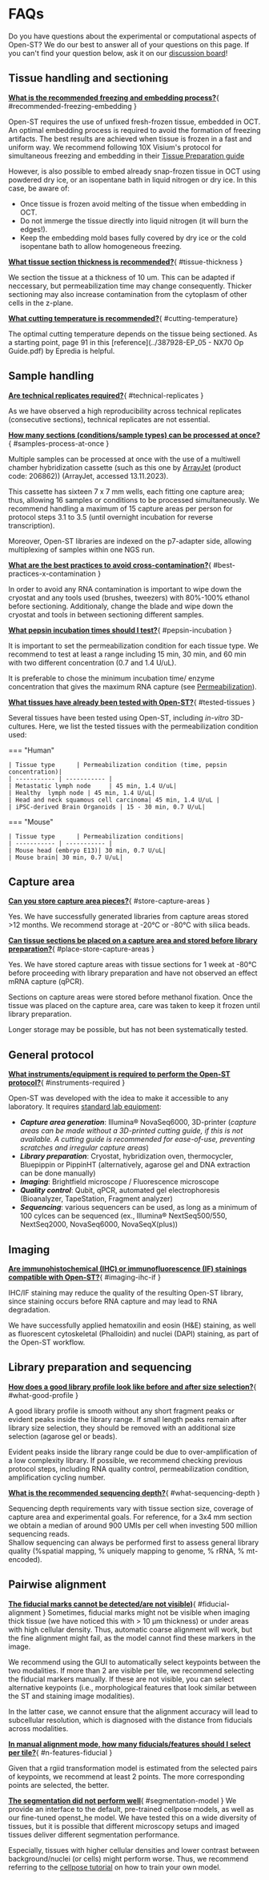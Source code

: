 # FAQs 

Do you have questions about the experimental or computational aspects of Open-ST?
We do our best to answer all of your questions on this page. If you can't find your question 
below, ask it on our [discussion board]!

  [discussion board]: https://github.com/rajewsky-lab/openst/discussions/new/chooses


## Tissue handling and sectioning

[__What is the recommended freezing and embedding process?__](#recommended-freezing-embedding){ #recommended-freezing-embedding }

Open-ST requires the use of unfixed fresh-frozen tissue, embedded in OCT. An optimal embedding process is required to avoid the formation of freezing artifacts. The best results are achieved when tissue is frozen in a fast and uniform way.
We recommend following 10X Visium's protocol for simultaneous freezing and embedding in their [Tissue Preparation guide](https://cdn.10xgenomics.com/image/upload/v1695417744/support-documents/CG000240_Demonstrated_Protocol_VisiumSpatialProtocols_TissuePreparationGuide_RevE.pdf)

However, is also possible to embed already snap-frozen tissue in OCT using powdered dry ice, or an isopentane bath in liquid nitrogen or dry ice. In this case, be aware of:

- Once tissue is frozen avoid melting of the tissue when embedding in OCT.
- Do not immerge the tissue directly into liquid nitrogen (it will burn the edges!).
- Keep the embedding mold bases fully covered by dry ice or the cold isopentane bath to allow homogeneous freezing.


[__What tissue section thickness is recommended?__](#tissue-thickness){ #tissue-thickness }

We section the tissue at a thickness of 10 um. This can be adapted if neccessary, but permeabilization time may change consequently. Thicker sectioning may also increase contamination from the cytoplasm of other cells in the z-plane.

[__What cutting temperature is recommended?__](#cutting-temperature){ #cutting-temperature}

The optimal cutting temperature depends on the tissue being sectioned. As a starting point, page 91 in this [reference](../387928-EP_05 - NX70 Op Guide.pdf) by Epredia is helpful.

## Sample handling

[__Are technical replicates required?__](#technical-replicates){ #technical-replicates }

As we have observed a high reproducibility across technical replicates (consecutive sections), technical replicates are not essential.

[__How many sections (conditions/sample types) can be processed at once?__](#samples-process-at-once){ #samples-process-at-once }
	
Multiple samples can be processed at once with the use of a multiwell chamber hybridization cassette
(such as this one by [ArrayJet](https://arrayjet.com/consumables/proplate-multi-well-chambers-16-well-slide-module) (product code: 206862)) (ArrayJet, accessed 13.11.2023). 

This cassette has sixteen 7 x 7 mm wells, each fitting one capture area; thus, allowing 16 samples or conditions to be processed simultaneously.
We recommend handling a maximum of 15 capture areas per person for protocol steps 3.1 to 3.5 (until overnight incubation for reverse transcription).

Moreover, Open-ST libraries are indexed on the p7-adapter side, allowing multiplexing of samples within one NGS run. 

[__What are the best practices to avoid cross-contamination?__](#best-practices-x-contamination){ #best-practices-x-contamination }

In order to avoid any RNA contamination is important to wipe down the cryostat and any tools used (brushes, tweezers) with 80%-100% ethanol before sectioning. Additionaly, change the blade and wipe down the cryostat and tools in between sectioning different samples. 

[__What pepsin incubation times should I test?__](#pepsin-incubation){ #pepsin-incubation }

It is important to set the permeabilization condition for each tissue type. 
We recommend to test at least a range including 15 min, 30 min, and 60 min with two different concentration (0.7 and 1.4 U/uL). 

It is preferable to chose the minimum incubation time/ enzyme concentration that
gives the maximum RNA capture (see [Permeabilization](experimental/library_preparation.md#permeabilization)).

[__What tissues have already been tested with Open-ST?__](#tested-tissues){ #tested-tissues }

Several tissues have been tested using Open-ST, including *in-vitro* 3D-cultures.
Here, we list the tested tissues with the permeabilization condition used:

=== "Human"

    | Tissue type      | Permeabilization condition (time, pepsin concentration)|
    | ----------- | ----------- | 
    | Metastatic lymph node     | 45 min, 1.4 U/uL| 
    | Healthy  lymph node | 45 min, 1.4 U/uL|
    | Head and neck squamous cell carcinoma| 45 min, 1.4 U/uL | 
    | iPSC-derived Brain Organoids | 15 - 30 min, 0.7 U/uL|

=== "Mouse"

    | Tissue type      | Permeabilization conditions|
    | ----------- | ----------- | 
    | Mouse head (embryo E13)| 30 min, 0.7 U/uL|
    | Mouse brain| 30 min, 0.7 U/uL|

## Capture area
[__Can you store capture area pieces?__](#store-capture-areas){ #store-capture-areas }

Yes. We have successfully generated libraries from capture areas stored >12 months. We recommend storage at -20°C or -80°C with silica beads. 

[__Can tissue sections be placed on a capture area and stored before library preparation?__](#place-store-capture-areas){ #place-store-capture-areas }

Yes. We have stored capture areas with tissue sections for 1 week at -80°C before proceeding with library
preparation and have not observed an effect mRNA capture (qPCR). 

Sections on capture areas were stored before methanol fixation. Once the tissue was placed on the capture area,
care was taken to keep it frozen until library preparation.

Longer storage may be possible, but has not been systematically tested. 

## General protocol
[__What instruments/equipment is required to perform the Open-ST protocol?__](#instruments-required){ #instruments-required }

Open-ST was developed with the idea to make it accessible to any laboratory. It requires [standard lab equipment](experimental/getting_started.md): 

-	***Capture area generation***: Illumina® NovaSeq6000, 3D-printer (*capture areas can be made without a 3D-printed cutting guide, if this is not available. A cutting guide is recommended for ease-of-use, preventing scratches and irregular capture areas*)  
- 	***Library preparation***: Cryostat, hybridization oven, thermocycler, Bluepippin or PippinHT (alternatively, agarose gel and DNA extraction can be done manually)
-	***Imaging***: Brightfield microscope / Fluorescence microscope 
-	***Quality control***: Qubit, qPCR, automated gel electrophoresis (Bioanalyzer, TapeStation, Fragment analyzer)
- 	***Sequencing***: various sequencers can be used, as long as a minimum of 100 cylces can be sequenced (ex., Illumina® NextSeq500/550, NextSeq2000, NovaSeq6000, NovaSeqX(plus))

## Imaging
[__Are immunohistochemical (IHC) or immunofluorescence (IF) stainings compatible with Open-ST?__](#imaging-ihc-if){ #imaging-ihc-if }

IHC/IF staining may reduce the quality of the resulting Open-ST library, since staining occurs before RNA capture and may lead to RNA degradation.  

We have successfully applied hematoxilin and eosin (H&E) staining, as well as fluorescent cytoskeletal (Phalloidin) and nuclei (DAPI) staining, as part of the Open-ST workflow.


## Library preparation and sequencing
[__How does a good library profile look like before and after size selection?__](#what-good-profile){ #what-good-profile }
		
A good library profile is smooth without any short fragment peaks or evident peaks inside the library range.
If small length peaks remain after library size selection, they should be removed with an additional size selection (agarose gel or beads). 

Evident peaks inside the library range could be due to over-amplification of a low complexity library.
If possible, we recommend checking previous protocol steps, including RNA quality control, permeabilization condition, amplification cycling number.

[__What is the recommended sequencing depth?__](#what-sequencing-depth){ #what-sequencing-depth }

Sequencing depth requirements vary with tissue section size, coverage of capture area and experimental goals.
For reference, for a 3x4 mm section we obtain a median of around 900 UMIs per cell when investing 500 million sequencing reads.  
Shallow sequencing can always be performed first to assess general library quality (%spatial mapping, % uniquely mapping to genome, % rRNA, % mt-encoded). 


## Pairwise alignment
[__The fiducial marks cannot be detected/are not visible)__](#fiducial-alignment){ #fiducial-alignment }
Sometimes, fiducial marks might not be visible when imaging thick tissue (we have noticed this with > 10 µm thickness) or under areas with high cellular density. Thus, automatic coarse alignment will work, but the fine alignment might fail, as the model cannot find these markers in the image. 

We recommend using the GUI to automatically select keypoints between the two modalities. If more than 2 are visible per tile, we recommend selecting the fiducial markers manually. If these are not visible, you can select alternative keypoints (i.e., morphological features that look similar between the ST and staining image modalities). 

In the latter case, we cannot ensure that the alignment accuracy will lead to subcellular resolution, which is diagnosed with the distance from fiducials across modalities.

[__In manual alignment mode, how many fiducials/features should I select per tile?__](#n-features-fiducial){ #n-features-fiducial }

Given that a rgiid transformation model is estimated from the selected pairs of keypoints, we recommend at least 2 points. The more corresponding points are selected, the better.

[__The segmentation did not perform well__](#segmentation-model){ #segmentation-model }
We provide an interface to the default, pre-trained cellpose models, as well as our fine-tuned openst_he model. We have tested this on a wide diversity of tissues, but it is possible that different microscopy setups and imaged tissues deliver different segmentation performance. 

Especially, tissues with higher cellular densities and lower contrast between background/nuclei (or cells) might perform worse. Thus, we recommend referring to the [cellpose tutorial](https://cellpose.readthedocs.io/en/latest/gui.html#training-your-own-cellpose-model) on how to train your own model.